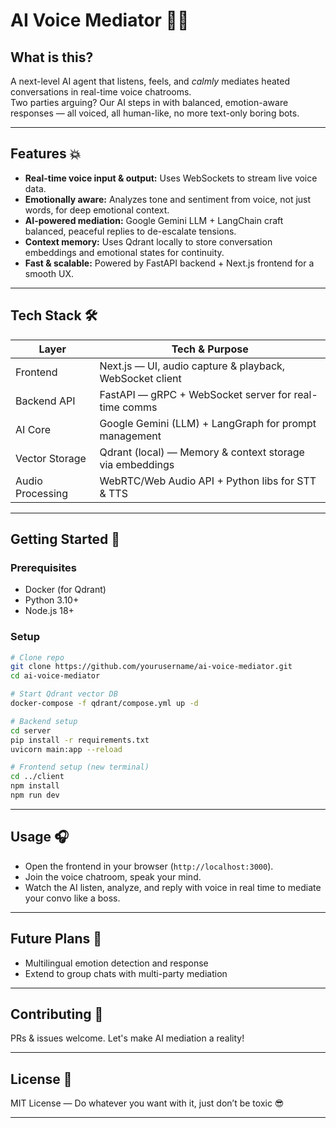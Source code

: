 # AI Voice Mediator 🤖🎤

## What is this?  

A next-level AI agent that listens, feels, and *calmly* mediates heated conversations in real-time voice chatrooms.  
Two parties arguing? Our AI steps in with balanced, emotion-aware responses — all voiced, all human-like, no more text-only boring bots.  

---

## Features 💥

- **Real-time voice input & output:** Uses WebSockets to stream live voice data.  
- **Emotionally aware:** Analyzes tone and sentiment from voice, not just words, for deep emotional context.  
- **AI-powered mediation:** Google Gemini LLM + LangChain craft balanced, peaceful replies to de-escalate tensions.  
- **Context memory:** Uses Qdrant locally to store conversation embeddings and emotional states for continuity.  
- **Fast & scalable:** Powered by FastAPI backend + Next.js frontend for a smooth UX.  

---

## Tech Stack 🛠️  

| Layer           | Tech & Purpose                     |
|-----------------|----------------------------------|
| Frontend        | Next.js — UI, audio capture & playback, WebSocket client  |
| Backend API     | FastAPI — gRPC + WebSocket server for real-time comms     |
| AI Core         | Google Gemini (LLM) + LangGraph for prompt management     |
| Vector Storage  | Qdrant (local) — Memory & context storage via embeddings  |
| Audio Processing| WebRTC/Web Audio API + Python libs for STT & TTS          |

---

## Getting Started 🚦

### Prerequisites  

- Docker (for Qdrant)  
- Python 3.10+  
- Node.js 18+  

### Setup  

```bash
# Clone repo
git clone https://github.com/yourusername/ai-voice-mediator.git
cd ai-voice-mediator

# Start Qdrant vector DB
docker-compose -f qdrant/compose.yml up -d

# Backend setup
cd server
pip install -r requirements.txt
uvicorn main:app --reload

# Frontend setup (new terminal)
cd ../client
npm install
npm run dev
```

---

## Usage 🎧

- Open the frontend in your browser (`http://localhost:3000`).
- Join the voice chatroom, speak your mind.
- Watch the AI listen, analyze, and reply with voice in real time to mediate your convo like a boss.

---

## Future Plans 🔮

- Multilingual emotion detection and response
- Extend to group chats with multi-party mediation

---

## Contributing 🤝

PRs & issues welcome. Let's make AI mediation a reality!

---

## License 📄

MIT License — Do whatever you want with it, just don’t be toxic 😎

---
